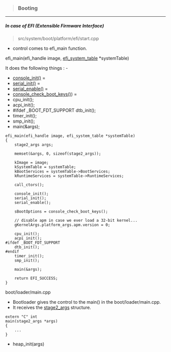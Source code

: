 >### Booting

----

##### In case of EFI (Extensible Firmware Interface)
> src/system/boot/platform/efi/start.cpp

* control comes to efi_main function.

efi_main(efi_handle image, [efi_system_table](/boot/efi_table.md) *systemTable)

It does the following things : -
* [console_init()](/boot/efi/console.md) =
* [serial_init()](/boot/efi/serial.md) =
* [serial_enable()](/boot/efi/serial.md#serial_enable) =
* [console_check_boot_keys()](/boot/efi/console.md#console_check_boot_key)) =
* cpu_init();
* acpi_init();
* #ifdef _BOOT_FDT_SUPPORT
	dtb_init();
* timer_init();
* smp_init();
* main(&args);

```
efi_main(efi_handle image, efi_system_table *systemTable)
{
	stage2_args args;

	memset(&args, 0, sizeof(stage2_args));

	kImage = image;
	kSystemTable = systemTable;
	kBootServices = systemTable->BootServices;
	kRuntimeServices = systemTable->RuntimeServices;

	call_ctors();

	console_init();
	serial_init();
	serial_enable();

	sBootOptions = console_check_boot_keys();

	// disable apm in case we ever load a 32-bit kernel...
	gKernelArgs.platform_args.apm.version = 0;

	cpu_init();
	acpi_init();
#ifdef _BOOT_FDT_SUPPORT
	dtb_init();
#endif
	timer_init();
	smp_init();

	main(&args);

	return EFI_SUCCESS;
}

```


boot/loader/main.cpp
* Bootloader gives the control to the main() in the boot/loader/main.cpp.
* It receives the [stage2_args](/boot/structure/stage2_args.md) structure.
```
extern "C" int
main(stage2_args *args)
{
	...
}
```
* heap_init(args)

